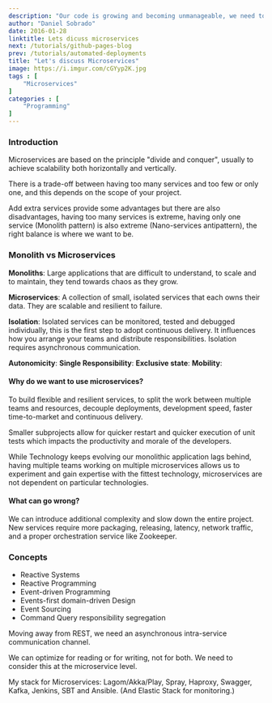 ```yaml
---
description: "Our code is growing and becoming unmanageable, we need to split it in pieces! Microservices to the rescue!."
author: "Daniel Sobrado"
date: 2016-01-28
linktitle: Lets dicuss microservices
next: /tutorials/github-pages-blog
prev: /tutorials/automated-deployments
title: "Let's discuss Microservices"
image: https://i.imgur.com/cGYyp2K.jpg
tags : [
	"Microservices"
]
categories : [
	"Programming"
]
---
```



### Introduction
Microservices are based on the principle "divide and conquer", usually to achieve scalability both horizontally and vertically.

There is a trade-off between having too many services and too few or only one, and this depends on the scope of your project.

Add extra services provide some advantages but there are also disadvantages, having too many services is extreme, having only one service (Monolith pattern) is also extreme (Nano-services antipattern), the right balance is where we want to be.

### Monolith vs Microservices

**Monoliths**: Large applications that are difficult to understand, to scale and to maintain, they tend towards chaos as they grow.

**Microservices**: A collection of small, isolated services that each owns their data. They are scalable and resilient to failure.

**Isolation**: Isolated services can be monitored, tested and debugged individually, this is the first step to adopt continuous delivery. It influences how you arrange your teams and distribute responsibilities. Isolation requires asynchronous communication.

**Autonomicity**:
**Single Responsibility**:
**Exclusive state**:
**Mobility**:

#### Why do we want to use microservices?

To build flexible and resilient services, to split the work between multiple teams and resources, decouple deployments, development speed, faster time-to-market and continuous delivery.

Smaller subprojects allow for quicker restart and quicker execution of unit tests which impacts the productivity and morale of the developers.

While Technology keeps evolving our monolithic application lags behind, having multiple teams working on multiple microservices allows us to experiment and gain expertise with the fittest technology, microservices are not dependent on particular technologies.

#### What can go wrong?

We can introduce additional complexity and slow down the entire project. New services require more packaging, releasing, latency, network traffic, and a proper orchestration service like Zookeeper.

### Concepts

* Reactive Systems
* Reactive Programming
* Event-driven Programming
* Events-first domain-driven Design 
* Event Sourcing
* Command Query responsibility segregation


Moving away from REST, we need an asynchronous intra-service communication channel.

We can optimize for reading or for writing, not for both. We need to consider this at the microservice level.

My stack for Microservices: Lagom/Akka/Play, Spray, Haproxy, Swagger, Kafka, Jenkins, SBT and Ansible. (And Elastic Stack for monitoring.)